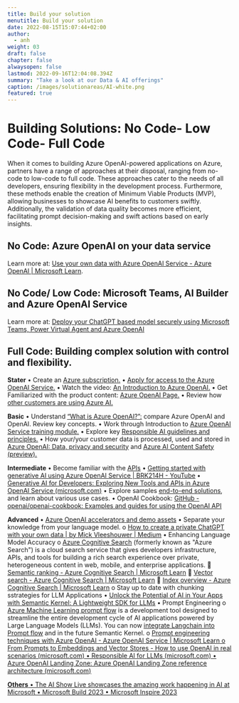 ```yaml
---
title: Build your solution
menutitle: Build your solution
date: 2022-08-15T15:07:44+02:00
author: 
  - anh
weight: 03
draft: false
chapter: false
alwaysopen: false
lastmod: 2022-09-16T12:04:08.394Z
summary: "Take a look at our Data & AI offerings"
caption: /images/solutionareas/AI-white.png
featured: true
---
```



# Building Solutions: No Code- Low Code- Full Code 

When it comes to building Azure OpenAI-powered applications on Azure, partners have a range of approaches at their disposal, ranging from no-code to low-code to full code. These approaches cater to the needs of all developers, ensuring flexibility in the development process. Furthermore, these methods enable the creation of Minimum Viable Products (MVP), allowing businesses to showcase AI benefits to customers swiftly. Additionally, the validation of data quality becomes more efficient, facilitating prompt decision-making and swift actions based on early insights.  

## No Code: Azure OpenAI on your data service
Learn more at: [<u>Use your own data with Azure OpenAI Service - Azure OpenAI | Microsoft Learn</u>](https://learn.microsoft.com/en-us/azure/ai-services/openai/use-your-data-quickstart?tabs=command-line&pivots=programming-language-studio).

## No Code/ Low Code: Microsoft Teams, AI Builder and Azure OpenAI Service
Learn more at: [<u>Deploy your ChatGPT based model securely using Microsoft Teams, Power Virtual Agent and Azure OpenAI</u>](https://devblogs.microsoft.com/microsoft365dev/deploy-your-chatgpt-based-model-securely-using-microsoft-teams-power-virtual-agent-and-azure-openai/)

## Full Code: Building complex solution with control and flexibility. 

**Stater**
•	Create an [<u>Azure subscription.</u>](https://azure.microsoft.com/en-us/free/ai-services)
•	[<u>Apply for access to the Azure OpenAI Service.</u>](https://customervoice.microsoft.com/Pages/ResponsePage.aspx?id=v4j5cvGGr0GRqy180BHbR7en2Ais5pxKtso_Pz4b1_xUOFA5Qk1UWDRBMjg0WFhPMkIzTzhKQ1dWNyQlQCN0PWcu)
•	Watch the video: [<u>An Introduction to Azure OpenAI.</u>](https://www.youtube.com/watch?v=HTw4cJy3XNk)
•	Get Familiarized with the product content: [<u>Azure OpenAI Page.</u>](https://azure.microsoft.com/en-us/products/ai-services/openai-service)
•	Review how [other customers are using Azure AI.</u>](https://www.microsoft.com/en-us/ai/azure-customer-stories-ai)

**Basic**
•	Understand [<u>“What is Azure OpenAI?”:</u>](https://learn.microsoft.com/en-us/azure/ai-services/openai/overview) compare Azure OpenAI and OpenAI. Review key concepts.
•	Work through Introduction to [<u>Azure OpenAI Service training module.</u>](https://learn.microsoft.com/en-us/training/modules/explore-azure-openai/)
•	Explore key [<u>Responsible AI guidelines and principles.</u>](https://learn.microsoft.com/en-us/legal/cognitive-services/openai/transparency-note?context=%2Fazure%2Fcognitive-services%2Fopenai%2Fcontext%2Fcontext&tabs=text)
•	How your/your customer data is processed, used and stored in [<u>Azure OpenAI: Data, privacy and security</u>](https://learn.microsoft.com/en-us/legal/cognitive-services/openai/data-privacy?context=%2Fazure%2Fcognitive-services%2Fopenai%2Fcontext%2Fcontext) and [<u>Azure AI Content Safety (preview).</u>](https://azure.microsoft.com/en-us/products/ai-services/ai-content-safety)

**Intermediate**
•	Become familiar with the [<u>APIs</u>](https://learn.microsoft.com/en-us/rest/api/cognitiveservices/)
•	[<u>Getting started with generative AI using Azure OpenAI Service | BRK214H - YouTube</u>](https://www.youtube.com/watch?v=o5uhn4GSpQU&t=263s)
•	[<u>Generative AI for Developers: Exploring New Tools and APIs in Azure OpenAI Service (microsoft.com)</u>](https://techcommunity.microsoft.com/t5/azure-ai-services-blog/generative-ai-for-developers-exploring-new-tools-and-apis-in/ba-p/3817003)
•	Explore samples [<u>end-to-end solutions</u>](https://github.com/Azure/azure-openai-samples), and learn about various use cases. 
•	OpenAI Cookbook: [<u>GitHub - openai/openai-cookbook: Examples and guides for using the OpenAI API</u>](https://github.com/openai/openai-cookbook/tree/main)

**Advanced**
•	[<u>Azure OpenAI accelerators and demo assets</u>](https://github.com/Azure/ai-solution-accelerators-list/blob/main/OpenAIDemos/README.md)
•	Separate your knowledge from your language model. 
o	[<u>How to create a private ChatGPT with your own data | by Mick Vleeshouwer | Medium</u>](https://medium.com/@imicknl/how-to-create-a-private-chatgpt-with-your-own-data-15754e6378a1)
•	Enhancing Language Model Accuracy
o	[<u>Azure Cognitive Search</u>](https://learn.microsoft.com/en-us/azure/search/search-what-is-azure-search) (formerly known as "Azure Search") is a cloud search service that gives developers infrastructure, APIs, and tools for building a rich search experience over private, heterogeneous content in web, mobile, and enterprise applications.
	[<u>Semantic ranking - Azure Cognitive Search | Microsoft Learn</u>](https://learn.microsoft.com/en-us/azure/search/semantic-ranking)
	[<u>Vector search - Azure Cognitive Search | Microsoft Learn</u>](https://learn.microsoft.com/en-us/azure/search/vector-search-overview)
	[<u>Index overview - Azure Cognitive Search | Microsoft Learn</u>](https://learn.microsoft.com/en-us/azure/search/search-what-is-an-index)
o	Stay up to date with chunking sstrategies for LLM Applications
•	<u>[Unlock the Potential of AI in Your Apps with Semantic Kernel: A Lightweight SDK for LLMs</u>](https://techcommunity.microsoft.com/t5/educator-developer-blog/unlock-the-potential-of-ai-in-your-apps-with-semantic-kernel-a/ba-p/3773847)
•	Prompt Engineering
o	[<u>Azure Machine Learning prompt flow</u>](https://learn.microsoft.com/en-us/azure/machine-learning/prompt-flow/overview-what-is-prompt-flow?view=azureml-api-2) is a development tool designed to streamline the entire development cycle of AI applications powered by Large Language Models (LLMs). You can now [<u>integrate Langchain into Prompt flow</u>](https://learn.microsoft.com/en-us/azure/machine-learning/prompt-flow/how-to-integrate-with-langchain?view=azureml-api-2) and in the future Semantic Kernel. 
o	[<u>Prompt engineering techniques with Azure OpenAI - Azure OpenAI Service | Microsoft Learn](https://learn.microsoft.com/en-us/azure/ai-services/openai/concepts/advanced-prompt-engineering?pivots=programming-language-chat-completions)
o	[<u>From Prompts to Embeddings and Vector Stores - How to use OpenAI in real scenarios (microsoft.com)</u>](https://techcommunity.microsoft.com/t5/startups-at-microsoft/from-prompts-to-embeddings-and-vector-stores-how-to-use-openai/ba-p/3887755)
•	[<u>Responsible AI for LLMs (microsoft.com)</u>](https://techcommunity.microsoft.com/t5/ai-machine-learning-blog/deploy-large-language-models-responsibly-with-azure-ai/ba-p/3876792)
•	Azure OpenAI Landing Zone: [<u>Azure OpenAI Landing Zone reference architecture (microsoft.com)</u>](https://techcommunity.microsoft.com/t5/azure-architecture-blog/azure-openai-landing-zone-reference-architecture/ba-p/3882102)

**Others**
•	The [<u>AI Show Live showcases</u>](https://learn.microsoft.com/en-us/shows/ai-show/) the amazing work happening in AI at Microsoft
•	[<u>Microsoft Build 2023</u>](https://news.microsoft.com/build-2023/)
•	[<u>Microsoft Inspire 2023</u>](https://inspire.microsoft.com/en-US/sessions?filter=topic%2FlogicalValue%3ESolution+Area&filter=solutionPlays%2FlogicalValue%3EAzure+-+Data+and+AI)



